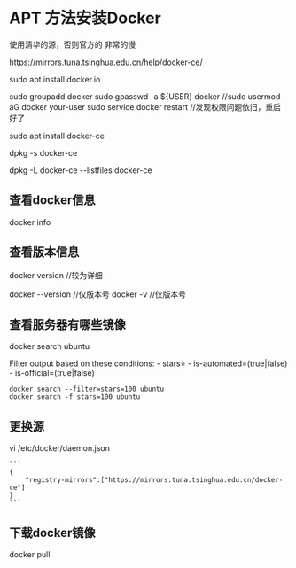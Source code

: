 # APT 方法安装Docker
使用清华的源，否则官方的 非常的慢

https://mirrors.tuna.tsinghua.edu.cn/help/docker-ce/

sudo apt install docker.io

sudo groupadd docker
sudo gpasswd -a ${USER} docker	//sudo usermod -aG docker your-user
sudo service docker restart	//发现权限问题依旧，重启好了


sudo apt install docker-ce

dpkg -s docker-ce

dpkg -L docker-ce
    --listfiles docker-ce



## 查看docker信息
docker info

## 查看版本信息
docker version	//较为详细

docker --version	//仅版本号
docker -v           //仅版本号

## 查看服务器有哪些镜像
docker search ubuntu

Filter output based on these conditions:
    - stars=<numberOfStar>
    - is-automated=(true|false)
    - is-official=(true|false)

    docker search --filter=stars=100 ubuntu
    docker search -f stars=100 ubuntu


## 更换源

vi /etc/docker/daemon.json

    ```
    {
        "registry-mirrors":["https://mirrors.tuna.tsinghua.edu.cn/docker-ce"]
    }
    ```

## 下载docker镜像
docker pull
